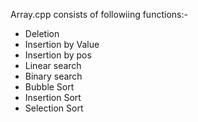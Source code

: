 Array.cpp consists of followiing functions:-
- Deletion</br>
- Insertion by Value</br> 
- Insertion by pos</br>
- Linear search</br>
- Binary search</br>
- Bubble Sort</br>
- Insertion Sort</br>
- Selection Sort</br>
